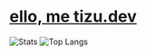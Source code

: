 # [ello, me tizu.dev](https://tizu.dev)

![Stats](https://github-readme-stats.vercel.app/api?username=tizu69&theme=catppuccin_mocha)
![Top Langs](https://github-readme-stats.vercel.app/api/top-langs?username=tizu69&theme=catppuccin_mocha&exclude_repo=ntl-redone&layout=compact&langs_count=24)
